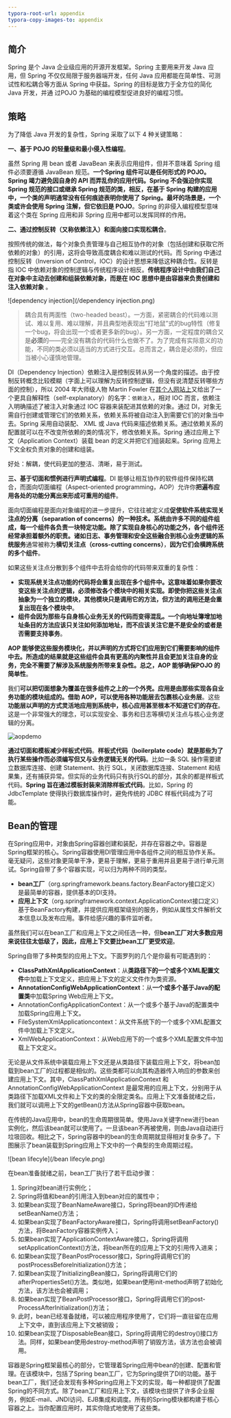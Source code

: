 ```yaml
---
typora-root-url: appendix
typora-copy-images-to: appendix
---
```


## 简介

Spring 是个 Java 企业级应用的开源开发框架。Spring 主要用来开发 Java 应用，但 Spring 不仅仅局限于服务器端开发，任何 Java 应用都能在简单性、可测试性和松耦合等方面从 Spring 中获益。Spring 的目标是致力于全方位的简化 Java 开发，并通 过POJO 为基础的编程模型促进良好的编程习惯。

## 策略

为了降低 Java 开发的复杂性，Spring 采取了以下 4 种关键策略：

**一、基于 POJO 的轻量级和最小侵入性编程**。

虽然 Spring 用 bean 或者 JavaBean 来表示应用组件，但并不意味着 Spring 组件必须要遵循 JavaBean 规范。**一个Spring 组件可以是任何形式的 POJO。Spring 竭力避免因自身的 API 而弄乱你的应用代码。Spring 不会强迫你实现Spring 规范的接口或继承 Spring 规范的类，相反，在基于 Spring 构建的应用中，一个类的声明通常没有任何痕迹表明你使用了 Spring。最坏的场景是，一个类或许会使用 Spring 注解，但它依旧是 POJO**。Spring 的非侵入编程模型意味着这个类在 Spring 应用和非 Spring 应用中都可以发挥同样的作用。

**二、通过控制反转（又称依赖注入）和面向接口实现松耦合**。

按照传统的做法，每个对象负责管理与自己相互协作的对象（包括创建和获取它所依赖的对象）的引用，这将会导致高度耦合和难以测试的代码。而 Spring 中通过控制反转（Inversion of Control，IOC）的设计思想来降低这种耦合性。反转是指 IOC 中依赖对象的控制逻辑与传统程序设计相反。**传统程序设计中由我们自己在对象中主动去创建和组装依赖对象，而是在 IOC 思想中是由容器来负责创建和注入依赖对象** 。

![dependency injection](/dependency injection.png)

> 耦合具有两面性（two-headed beast）。一方面，紧密耦合的代码难以测试、难以复用、难以理解，并且典型地表现出“打地鼠”式的bug特性（修复一个bug，将会出现一个或者更多新的bug）。另一方面，一定程度的耦合又是**必须**的——完全没有耦合的代码什么也做不了。为了完成有实际意义的功能，不同的类必须以适当的方式进行交互。总而言之，耦合是必须的，但应当被小心谨慎地管理。

DI（Dependency Injection）依赖注入是控制反转从另一个角度的描述。由于控制反转概念比较模糊（字面上可以理解为反转控制逻辑，但没有说清楚反转哪些方面的控制），所以 2004 年大师级人物 Martin Fowler 在[其个人网站上](https://martinfowler.com/articles/injection.html#InversionOfControl)又给出了一个更具自解释性（self-explanatory）的名字：`依赖注入`，相对 IOC 而言，依赖注入明确描述了被注入对象通过 IOC 容器来装配进其依赖的对象。通过 DI，对象无需自行创建或管理它们的依赖关系，依赖关系将被自动注入到需要它们的对象当中去。Spring 采用自动装配、 XML 或 Java 代码来描述依赖关系。通过依赖关系的配置就可以在不改变所依赖的类的情况下，修改依赖关系。Spring 通过应用上下文（Application Context）装载 bean 的定义并把它们组装起来。Spring 应用上下文全权负责对象的创建和组装。

好处：解耦，使代码更加的整洁、清晰，易于测试。

**三、基于切面和惯例进行声明式编程**。DI 能够让相互协作的软件组件保持松耦合，而面向切面编程（Aspect-oriented programming，AOP）允许你**把遍布应用各处的功能分离出来形成可重用的组件**。

面向切面编程是面向对象编程的进一步提升，它往往被定义成**促使软件系统实现关注点的分离（separation of concerns）**的一种技术。系统由许多不同的组件组成，每一个组件各负责一块特定功能。**除了实现自身核心的功能之外，各个组件还经常承担着额外的职责**。诸如日志、事务管理和安全这些**融合到核心业务逻辑的系统服务**通常被称为**横切关注点（**cross-cutting concerns**）**，**因为它们会横跨系统的多个组件**。

如果这些关注点分散到多个组件中去将会给你的代码带来双重的复杂性：

- **实现系统关注点功能的代码将会重复出现在多个组件中。这意味着如果你要改变这些关注点的逻辑，必须修改各个模块中的相关实现。即使你把这些关注点抽象为一个独立的模块，其他模块只是调用它的方法，但方法的调用还是会重复出现在各个模块中**。
- **组件会因为那些与自身核心业务无关的代码而变得混乱。一个向地址簿增加地址条目的方法应该只关注如何添加地址，而不应该关注它是不是安全的或者是否需要支持事务**。


**AOP 能够使这些服务模块化，并以声明的方式将它们应用到它们需要影响的组件中去。所造成的结果就是这些组件会具有更高的内聚性并且会更加关注自身的业务，完全不需要了解涉及系统服务所带来复杂性。总之，AOP 能够确保POJO 的简单性**。

我们**可以把切面想象为覆盖在很多组件之上的一个外壳。应用是由那些实现各自业务功能的模块组成的。借助 AOP，可以使用各种功能层去包裹核心业务层**。这些**功能层以声明的方式灵活地应用到系统中，核心应用甚至根本不知道它们的存在**。这是一个非常强大的理念，可以实现安全、事务和日志等横切关注点与核心业务逻辑的分离。

![aopdemo](/aopdemo.png)

**通过切面和模板减少样板式代码**。**样板式代码（boilerplate code）就是那些为了执行某些操作而必须编写但又与业务逻辑无关的代码**。比如一条 SQL 操作需要建立数据库连接、创建 Statement、执行 SQL，关闭数据库连接、Statement 和结果集，还有捕获异常。但实际的业务代码只有执行SQL的部分，其余的都是样板式代码。**Spring 旨在通过模板封装来消除样板式代码**。比如，Spring 的 JdbcTemplate 使得执行数据库操作时，避免传统的 JDBC 样板代码成为了可能。

## Bean的管理

在Spring应用中，对象由Spring容器创建和装配，并存在容器之中。容器是Spring框架的核心。Spring容器使用DI管理应用中各组件之间的相互协作关系。毫无疑问，这些对象更简单干净，更易于理解，更易于重用并且更易于进行单元测试。Spring自带了多个容器实现，可以归为两种不同的类型。

- **bean工厂**（org.springframework.beans.factory.BeanFactory接口定义）是最简单的容器，提供基本的DI支持。
- **应用上下文**（org.springframework.context.ApplicationContext接口定义）基于BeanFactory构建，并提供应用框架级别的服务，例如从属性文件解析文本信息以及发布应用。事件给感兴趣的事件监听者。

虽然我们可以在bean工厂和应用上下文之间任选一种，但**bean工厂对大多数应用来说往往太低级了，因此，应用上下文要比bean工厂更受欢迎**。

Spring自带了多种类型的应用上下文。下面罗列的几个是你最有可能遇到的：

- **ClassPathXmlApplicationContext**：从**类路径下的一个或多个XML配置文件**中加载上下文定义，把应用上下文的定义文件作为类资源。
- **AnnotationConfigWebApplicationContext**：从**一个或多个基于Java的配置类**中加载Spring Web应用上下文。
- AnnotationConfigApplicationContext：从一个或多个基于Java的配置类中加载Spring应用上下文。
- FileSystemXmlApplicationcontext：从文件系统下的一个或多个XML配置文件中加载上下文定义。
- XmlWebApplicationContext：从Web应用下的一个或多个XML配置文件中加载上下文定义。

无论是从文件系统中装载应用上下文还是从类路径下装载应用上下文，将bean加载到bean工厂的过程都是相似的。这些类都可以向其构造器传入响应的参数来创建应用上下文。其中，ClassPathXmlApplicationContext 和 AnnotationConfigWebApplicationContext 是最常用的应用上下文，分别用于从类路径下加载XML文件和上下文的类的全限定类名。应用上下文准备就绪之后，我们就可以调用上下文的getBean()方法从Spring容器中获取bean。

在传统的Java应用中，bean的生命周期很简单。使用Java关键字new进行bean实例化，然后该bean就可以使用了。一旦该bean不再被使用，则由Java自动进行垃圾回收。相比之下，Spring容器中的bean的生命周期就显得相对复杂多了。下图展示了bean装载到Spring应用上下文中的一个典型的生命周期过程。

![bean lifecyle](/bean lifecyle.png)

在bean准备就绪之前，bean工厂执行了若干启动步骤：

1. Spring对bean进行实例化；
2. Spring将值和bean的引用注入到bean对应的属性中；
3. 如果bean实现了BeanNameAware接口，Spring将bean的ID传递给setBeanName()方法；
4. 如果bean实现了BeanFactoryAware接口，Spring将调用setBeanFactory()方法，将BeanFactory容器实例传入；
5. 如果bean实现了ApplicationContextAware接口，Spring将调用setApplicationContext()方法，将bean所在的应用上下文的引用传入进来；
6. 如果bean实现了BeanPostProcessor接口，Spring将调用它们的postProcessBeforeInitialization()方法；
7. 如果bean实现了InitializingBean接口，Spring将调用它们的afterPropertiesSet()方法。类似地，如果bean使用init-method声明了初始化方法，该方法也会被调用；
8. 如果bean实现了BeanPostProcessor接口，Spring将调用它们的post-ProcessAfterInitialization()方法；
9. 此时，bean已经准备就绪，可以被应用程序使用了，它们将一直驻留在应用上下文中，直到该应用上下文被销毁；
10. 如果bean实现了DisposableBean接口，Spring将调用它的destroy()接口方法。同样，如果bean使用destroy-method声明了销毁方法，该方法也会被调用。

容器是Spring框架最核心的部分，它管理着Spring应用中bean的创建、配置和管理。在该模块中，包括了Spring bean工厂，它为Spring提供了DI的功能。基于bean工厂，我们还会发现有多种Spring应用上下文的实现，每一种都提供了配置Spring的不同方式。除了bean工厂和应用上下文，该模块也提供了许多企业服务，例如E-mail、JNDI访问、EJB集成和调度。所有的Spring模块都构建于核心容器之上。当你配置应用时，其实你隐式地使用了这些类。





